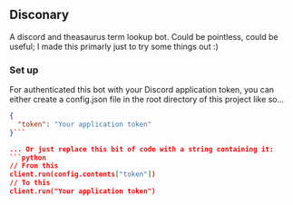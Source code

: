 ## Disconary
A discord and theasaurus term lookup bot.
Could be pointless, could be useful; I made this primarly just to try some things out :)

### Set up
For authenticated this bot with your Discord application token, you can either create a 
config.json file in the root directory of this project like so...
```json
{
  "token": "Your application token"
}```

... Or just replace this bit of code with a string containing it:
```python
// From this
client.run(config.contents["token"])
// To this
client.run("Your application token")
```
